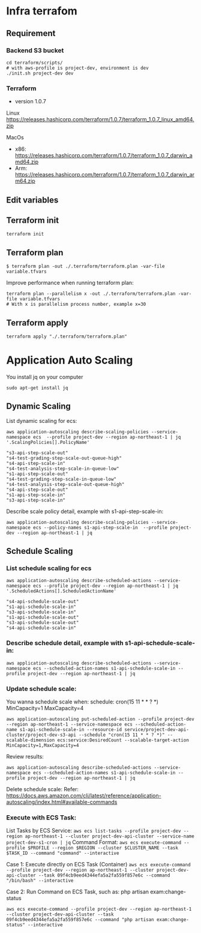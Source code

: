 # Infra terrafom

## Requirement
### Backend S3 bucket
```
cd terraform/scripts/
# with aws-profile is project-dev, environment is dev
./init.sh project-dev dev
```
### Terraform
- version 1.0.7

Linux
https://releases.hashicorp.com/terraform/1.0.7/terraform_1.0.7_linux_amd64.zip

MacOs
- x86: https://releases.hashicorp.com/terraform/1.0.7/terraform_1.0.7_darwin_amd64.zip
- Arm: https://releases.hashicorp.com/terraform/1.0.7/terraform_1.0.7_darwin_arm64.zip

## Edit variables

## Terraform init

```
terraform init
```

## Terraform plan

```
$ terraform plan -out ./.terraform/terraform.plan -var-file variable.tfvars
```
Improve performance when running terraform plan:
```
terraform plan --parallelism x -out ./.terraform/terraform.plan -var-file variable.tfvars
# With x is parallelism process number, example x=30
```
## Terraform apply

```
terraform apply "./.terraform/terraform.plan"
```

# Application Auto Scaling
You install jq on your computer
```$xslt
sudo apt-get install jq
```
## Dynamic Scaling
List dynamic scaling for ecs:
```$xslt
aws application-autoscaling describe-scaling-policies --service-namespace ecs  --profile project-dev --region ap-northeast-1 | jq '.ScalingPolicies[].PolicyName'
```
```
"s3-api-step-scale-out"
"s4-test-grading-step-scale-out-queue-high"
"s4-api-step-scale-in"
"s4-test-analysis-step-scale-in-queue-low"
"s1-api-step-scale-out"
"s4-test-grading-step-scale-in-queue-low"
"s4-test-analysis-step-scale-out-queue-high"
"s4-api-step-scale-out"
"s1-api-step-scale-in"
"s3-api-step-scale-in"
```
Describe scale policy detail, example with s1-api-step-scale-in:
```$xslt
aws application-autoscaling describe-scaling-policies --service-namespace ecs --policy-names s1-api-step-scale-in  --profile project-dev --region ap-northeast-1 | jq
```

## Schedule Scaling
### List schedule scaling for ecs

```
aws application-autoscaling describe-scheduled-actions --service-namespace ecs --profile project-dev --region ap-northeast-1 | jq '.ScheduledActions[].ScheduledActionName'
```

```$xslt
"s4-api-schedule-scale-out"
"s1-api-schedule-scale-in"
"s3-api-schedule-scale-in"
"s1-api-schedule-scale-out"
"s3-api-schedule-scale-out"
"s4-api-schedule-scale-in"
```

### Describe schedule detail, example with s1-api-schedule-scale-in:
```
aws application-autoscaling describe-scheduled-actions --service-namespace ecs --scheduled-action-names s1-api-schedule-scale-in --profile project-dev --region ap-northeast-1 | jq
```

### Update schedule scale:
You wanna schedule scale when:
schedule: cron(15 11 * * ? *)
MinCapacity=1
MaxCapacity=4

```
aws application-autoscaling put-scheduled-action --profile project-dev --region ap-northeast-1 --service-namespace ecs --scheduled-action-name s1-api-schedule-scale-in --resource-id service/project-dev-api-cluster/project-dev-s3-api --schedule "cron(15 11 * * ? *)" --scalable-dimension ecs:service:DesiredCount --scalable-target-action MinCapacity=1,MaxCapacity=4
```

Review results:
```$xslt
aws application-autoscaling describe-scheduled-actions --service-namespace ecs --scheduled-action-names s1-api-schedule-scale-in --profile project-dev --region ap-northeast-1 | jq
```

Delete schedule scale:
Refer: https://docs.aws.amazon.com/cli/latest/reference/application-autoscaling/index.html#available-commands


### Execute with ECS Task:

List Tasks by ECS Service:
```aws ecs list-tasks --profile project-dev --region ap-northeast-1 --cluster project-dev-api-cluster --service-name project-dev-s1-cron | jq```
Command Format:
```aws ecs execute-command --profile $PROFILE --region $REGION --cluster $CLUSTER_NAME --task $TASK_ID --command "command" --interactive```

Case 1: Execute directly on ECS Task (Container)
```aws ecs execute-command --profile project-dev --region ap-northeast-1 --cluster project-dev-api-cluster --task 09f4cb9eed4344efa5a2fa559f857e6c --command "/bin/bash" --interactive```

Case 2: Run Command on ECS Task, such as: php artisan exam:change-status

```aws ecs execute-command --profile project-dev --region ap-northeast-1 --cluster project-dev-api-cluster --task 09f4cb9eed4344efa5a2fa559f857e6c --command "php artisan exam:change-status" --interactive```


